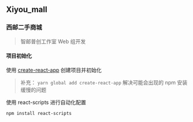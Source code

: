 ## Xiyou_mall
### 西邮二手商城

>  智邮普创工作室 Web 组开发

#### 项目初始化

使用 [create-react-app](https://github.com/facebookincubator/create-react-app) 创建项目并初始化 
> 补充：
`
yarn global add create-react-app
`
解决可能会出现的 npm 安装缓慢的问题

使用 react-scripts 进行自动化配置

`
npm install react-scripts
`

